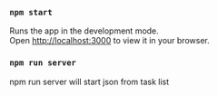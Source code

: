 
### `npm start`

Runs the app in the development mode.\
Open [http://localhost:3000](http://localhost:3000) to view it in your browser.



### `npm run server`

npm run server will start json from task list

